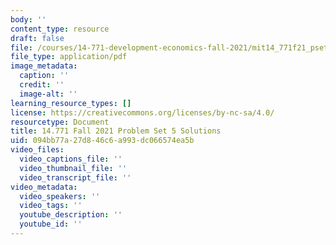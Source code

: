 ```yaml
---
body: ''
content_type: resource
draft: false
file: /courses/14-771-development-economics-fall-2021/mit14_771f21_pset5_sol.pdf
file_type: application/pdf
image_metadata:
  caption: ''
  credit: ''
  image-alt: ''
learning_resource_types: []
license: https://creativecommons.org/licenses/by-nc-sa/4.0/
resourcetype: Document
title: 14.771 Fall 2021 Problem Set 5 Solutions
uid: 094bb77a-27d8-46c6-a993-dc066574ea5b
video_files:
  video_captions_file: ''
  video_thumbnail_file: ''
  video_transcript_file: ''
video_metadata:
  video_speakers: ''
  video_tags: ''
  youtube_description: ''
  youtube_id: ''
---
```

